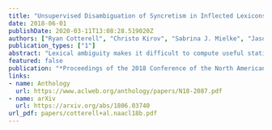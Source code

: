 ```yaml
---
title: "Unsupervised Disambiguation of Syncretism in Inflected Lexicons"
date: 2018-06-01
publishDate: 2020-03-11T13:08:28.519020Z
authors: ["Ryan Cotterell", "Christo Kirov", "Sabrina J. Mielke", "Jason Eisner"]
publication_types: ["1"]
abstract: "Lexical ambiguity makes it difficult to compute useful statistics of a corpus. A given word form might represent any of several morphological feature bundles. One can, however, use unsupervised learning (as in EM) to fit a model that probabilistically disambiguates word forms. We present such an approach, which employs a neural network to smoothly model a prior distribution over feature bundles (even rare ones). Although this basic model does not consider a token's context, that very property allows it to operate on a simple list of unigram type counts, partitioning each count among different analyses of that unigram. We discuss evaluation metrics for this novel task and report results on 5 languages."
featured: false
publication: "*Proceedings of the 2018 Conference of the North American Chapter of the Association for Computational Linguistics: Human Language Technologies*"
links:
- name: Anthology
  url: https://www.aclweb.org/anthology/papers/N18-2087.pdf
- name: arXiv
  url: https://arxiv.org/abs/1806.03740
url_pdf: papers/cotterell+al.naacl18b.pdf
---
```


